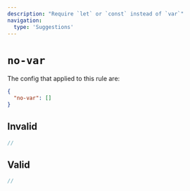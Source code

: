 ```yaml
---
description: "Require `let` or `const` instead of `var`"
navigation:
  type: 'Suggestions'
---
```


# `no-var`

The config that applied to this rule are:

```json
{
  "no-var": []
}
```

## Invalid

```js invalid
//
```

## Valid

```js valid
//
```
  